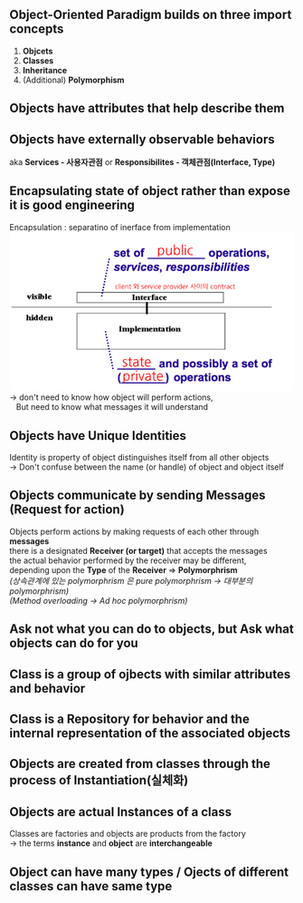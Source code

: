 Object-Oriented Paradigm builds on three import concepts
------------
1. **Objcets**
2. **Classes**
3. **Inheritance**
4. (Additional) **Polymorphism**

Objects have **attributes** that help describe them
------------

Objects have externally observable behaviors
------------
aka **Services - 사용자관점** or **Responsibilites - 객체관점(Interface, Type)**

Encapsulating state of object rather than expose it is good engineering
------------
Encapsulation : separatino of inerface from implementation
<br>
![screenshot](img/encapsulation.jpg)
<br>
-> don't need to know how object will perform actions,<br>
&nbsp;&nbsp; But need to know what messages it will understand

Objects have **Unique Identities**
------------
Identity is property of object distinguishes itself from all other objects<br>
-> Don't confuse between the name (or handle) of object and object itself

Objects communicate by sending **Messages (Request for action)**
------------
Objects perform actions by making requests of each other through **messages**<br>
there is a designated **Receiver (or target)** that accepts the messages<br>
the actual behavior performed by the receiver may be different,<br>
depending upon the **Type** of the **Receiver** => **Polymorphrism**<br>
*(상속관계에 있는 polymorphrism 은 pure polymorphrism -> 대부분의 polymorphrism)*<br>
*(Method overloading -> Ad hoc polymorphrism)*

Ask not what you can do to objects, but Ask what objects can do for you
------------

Class is a group of ojbects with similar **attributes** and **behavior**
------------

Class is a **Repository** for behavior and 
the internal representation of the associated objects
------------

Objects are created from classes through the process of **Instantiation(실체화)**
------------

Objects are actual **Instances** of a class
------------
Classes are factories and objects are products from the factory<br>
-> the terms **instance** and **object** are **interchangeable**

Object can have many types / Ojects of different classes can have same type
------------










